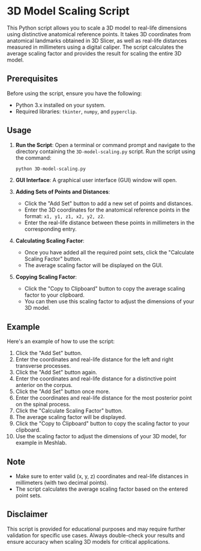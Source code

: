 # 3D Model Scaling Script

This Python script allows you to scale a 3D model to real-life dimensions using distinctive anatomical reference points. It takes 3D coordinates from anatomical landmarks obtained in 3D Slicer, as well as real-life distances measured in millimeters using a digital caliper. The script calculates the average scaling factor and provides the result for scaling the entire 3D model.

## Prerequisites

Before using the script, ensure you have the following:

- Python 3.x installed on your system.
- Required libraries: `tkinter`, `numpy`, and `pyperclip`.

## Usage

1. **Run the Script**: Open a terminal or command prompt and navigate to the directory containing the `3D-model-scaling.py` script. Run the script using the command:

   ```bash
   python 3D-model-scaling.py
   ```

2. **GUI Interface**: A graphical user interface (GUI) window will open.

3. **Adding Sets of Points and Distances**:
   - Click the "Add Set" button to add a new set of points and distances.
   - Enter the 3D coordinates for the anatomical reference points in the format: `x1, y1, z1, x2, y2, z2`.
   - Enter the real-life distance between these points in millimeters in the corresponding entry.

4. **Calculating Scaling Factor**:
   - Once you have added all the required point sets, click the "Calculate Scaling Factor" button.
   - The average scaling factor will be displayed on the GUI.

5. **Copying Scaling Factor**:
   - Click the "Copy to Clipboard" button to copy the average scaling factor to your clipboard.
   - You can then use this scaling factor to adjust the dimensions of your 3D model.

## Example

Here's an example of how to use the script:

1. Click the "Add Set" button.
2. Enter the coordinates and real-life distance for the left and right transverse processes.
3. Click the "Add Set" button again.
4. Enter the coordinates and real-life distance for a distinctive point anterior on the corpus.
5. Click the "Add Set" button once more.
6. Enter the coordinates and real-life distance for the most posterior point on the spinal process.
7. Click the "Calculate Scaling Factor" button.
8. The average scaling factor will be displayed.
9. Click the "Copy to Clipboard" button to copy the scaling factor to your clipboard.
10. Use the scaling factor to adjust the dimensions of your 3D model, for example in Meshlab.

## Note

- Make sure to enter valid (x, y, z) coordinates and real-life distances in millimeters (with two decimal points).
- The script calculates the average scaling factor based on the entered point sets.

## Disclaimer

This script is provided for educational purposes and may require further validation for specific use cases. Always double-check your results and ensure accuracy when scaling 3D models for critical applications.